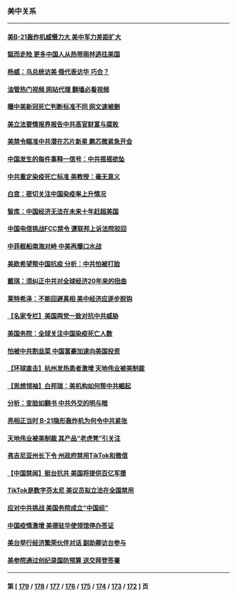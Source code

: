 ### 美中关系
---
#### [美B-21轰炸机威慑力大 美中军力差距扩大](../../pages/nf1412576/n13888690.md?12230845) 
#### [铤而走险 更多中国人从热带雨林逃往美国](../../pages/nf1412576/n13889947.md?12230845) 
#### [杨威：乌总统访美 俄代表访华 巧合？](../../pages/nf1412576/n13889440.md?12230845) 
#### [油管热门视频 网站代理 翻墙必看视频](http://138.2.39.72:81/youtube.html?epic-marker?12230845)
#### [曝中美新冠死亡判断标准不同 网文速被删](../../pages/nf1412576/n13889389.md?12230845) 
#### [美立法要情报界报告中共高官财富与腐败](../../pages/nf1412576/n13889226.md?12230845) 
#### [美禁令瞄准中共潜在芯片新星 鹏芯微紧急开会](../../pages/nf1412576/n13889181.md?12230845) 
#### [中国发生的每件事释一信号：中共摇摇欲坠](../../pages/nf1412576/n13888494.md?12230845) 
#### [中共重定染疫死亡标准 美教授：毫无意义](../../pages/nf1412576/n13888721.md?12230845) 
#### [白宫：密切关注中国染疫率上升情况](../../pages/nf1412576/n13888511.md?12230845) 
#### [智库：中国经济无法在未来十年赶超美国](../../pages/nf1412576/n13888561.md?12230845) 
#### [中国电信挑战FCC禁令 遭联邦上诉法院驳回](../../pages/nf1412576/n13888488.md?12230845) 
#### [中菲舰船南海对峙 中美再爆口水战](../../pages/nf1412576/n13888425.md?12230845) 
#### [美欧希望帮中国抗疫 分析：中共怕被打脸](../../pages/nf1412576/n13888404.md?12230845) 
#### [戴琪：须纠正中共对全球经济20年来的扭曲](../../pages/nf1412576/n13888095.md?12230845) 
#### [莱特希泽：不能回避真相 美中经济应逐步脱钩](../../pages/nf1412576/n13887856.md?12230845) 
#### [【名家专栏】美国两党一致对抗中共威胁](../../pages/nf1412576/n13887692.md?12230845) 
#### [美国务院：全球关注中国染疫死亡人数](../../pages/nf1412576/n13887864.md?12230845) 
#### [怕被中共割韭菜 中国富豪加速向美国投资](../../pages/nf1412576/n13887794.md?12230845) 
#### [【环球直击】杭州发热患者激增 天地伟业被美制裁](../../pages/nf1412576/n13887644.md?12230845) 
#### [【思想领袖】白邦瑞：美机构如何帮中共崛起](../../pages/nf1412576/n13884098.md?12230845) 
#### [分析：变脸如翻书 中共外交的明与暗](../../pages/nf1412576/n13886917.md?12230845) 
#### [亮相正当时 B-21隐形轰炸机为何令中共紧张](../../pages/nf1412576/n13886820.md?12230845) 
#### [天地伟业被美制裁 其产品“老虎凳”引关注](../../pages/nf1412576/n13886445.md?12230845) 
#### [弗吉尼亚州长下令 州政府禁用TikTok和微信](../../pages/nf1412576/n13886676.md?12230845) 
#### [【中国禁闻】挺台抗共 美国将提供百亿军援](../../pages/nf1412576/n13886434.md?12230845) 
#### [TikTok是数字芬太尼 美议员拟立法在全国禁用](../../pages/nf1412576/n13886372.md?12230845) 
#### [应对中共挑战 美国务院成立“中国组”](../../pages/nf1412576/n13886390.md?12230845) 
#### [中国疫情激增 美德驻华使领馆停办签证](../../pages/nf1412576/n13886335.md?12230845) 
#### [美台举行经济繁荣伙伴对话 副助卿访台参与](../../pages/nf1412576/n13886119.md?12230845) 
#### [美参院通过创纪录国防预算 送交拜登签署](../../pages/nf1412576/n13885868.md?12230845) 

---
#### 第 [ [179](./179.md?12230845) / [178](./178.md?12230845) / [177](./177.md?12230845) / [176](./176.md?12230845) / [175](./175.md?12230845) / [174](./174.md?12230845) / [173](./173.md?12230845) / [172](./172.md?12230845) ] 页
